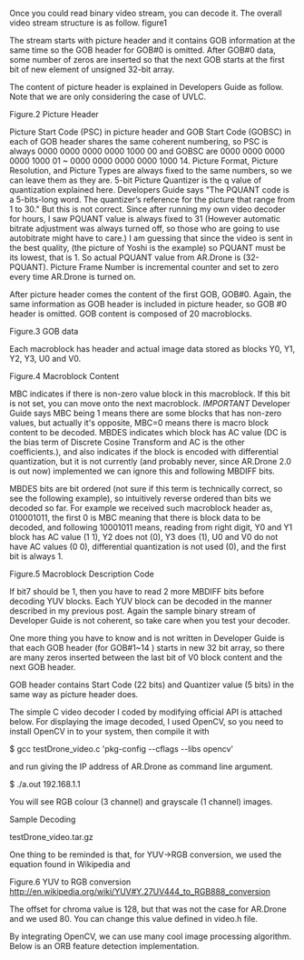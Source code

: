 Once you could read binary video stream, you can decode it. The overall video stream structure is as follow.
figure1

The stream starts with picture header and it contains GOB information at the same time so the GOB header for GOB#0 is omitted. After GOB#0 data, some number of zeros are inserted so that the next GOB starts at the first bit of new element of unsigned 32-bit array.


The content of picture header is explained in Developers Guide as follow. Note that we are only considering the case of UVLC.



Figure.2 Picture Header

Picture Start Code (PSC) in picture header and GOB Start Code (GOBSC) in each of GOB header shares the same coherent numbering, so PSC is always 0000 0000 0000 0000 1000 00 and GOBSC are 0000 0000 0000 0000 1000 01 ~ 0000 0000 0000 0000 1000 14. Picture Format, Picture Resolution, and Picture Types are always fixed to the same numbers, so we can leave them as they are. 5-bit Picture Quantizer is the q value of quantization explained here. Developers Guide says "The PQUANT code is a 5-bits-long word. The quantizer’s reference for the picture that range from 1 to 30." But this is not correct. Since after running my own video decoder for hours, I saw PQUANT value is always fixed to 31 (However automatic bitrate adjustment was always turned off, so those who are going to use autobitrate might have to care.) I am guessing that since the video is sent in the best quality, (the picture of Yoshi is the example) so PQUANT must be its lowest, that is 1. So actual PQUANT value from AR.Drone is (32-PQUANT). Picture Frame Number is incremental counter and set to zero every time AR.Drone is turned on.

After picture header comes the content of the first GOB, GOB#0. Again, the same information as GOB header is included in picture header, so GOB #0 header is omitted. GOB content is composed of 20 macroblocks. 


Figure.3 GOB data

Each macroblock has header and actual image data stored as blocks Y0, Y1, Y2, Y3, U0 and V0.



Figure.4 Macroblock Content

MBC indicates if there is non-zero value block in this macroblock. If this bit is not set, you can move onto the next macroblock. *IMPORTANT* Developer Guide says MBC being 1 means there are some blocks that has non-zero values, but actually it's opposite, MBC=0 means there is macro block content to be decoded. MBDES indicates which block has AC value (DC is the bias term of Discrete Cosine Transform and AC is the other coefficients.), and also indicates if the block is encoded with differential quantization, but it is not currently (and probably never, since AR.Drone 2.0 is out now) implemented we can ignore this and following MBDIFF bits. 

MBDES bits are bit ordered (not sure if this term is technically correct, so see the following example), so intuitively reverse ordered than bits we decoded so far. For example we received such macroblock header as, 010001011, the first 0 is MBC meaning that there is block data to be decoded, and following 10001011 means, reading from right digit, Y0 and Y1 block has AC value (1 1), Y2 does not (0), Y3 does (1), U0 and V0 do not have AC values (0 0), differential quantization is not used (0), and the first bit is always 1.

Figure.5 Macroblock Description Code

If bit7 should be 1, then  you have to read 2 more MBDIFF bits before decoding YUV blocks.
Each YUV block can be decoded in the manner described in my previous post. Again the sample binary stream of Developer Guide is not coherent, so take care when you test your decoder.

One more thing you have to know and is not written in Developer Guide is that each GOB header (for GOB#1~14 ) starts in new 32 bit array, so there are many zeros inserted between the last bit of V0 block content and the next GOB header.

GOB header contains Start Code (22 bits) and Quantizer value (5 bits) in the same way as picture header does.

The simple C video decoder I coded by modifying official API is attached below. For displaying the image decoded, I used OpenCV, so you need to install OpenCV in to your system, then compile it with 

$ gcc testDrone_video.c 'pkg-config --cflags --libs opencv'

and run giving the IP address of AR.Drone as command line argument.

$ ./a.out 192.168.1.1

You will see RGB colour (3 channel) and grayscale (1 channel) images.



Sample Decoding

testDrone_video.tar.gz

One thing to be reminded is that, for YUV->RGB conversion, we used the equation found in Wikipedia and 


Figure.6 YUV to RGB conversion
http://en.wikipedia.org/wiki/YUV#Y.27UV444_to_RGB888_conversion

The offset for chroma value is 128, but that was not the case for AR.Drone and we used 80. You can change this value defined in video.h file.

By integrating OpenCV, we can use many cool image processing algorithm. 
Below is an ORB feature detection implementation.





